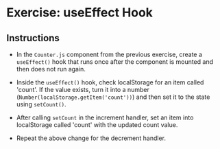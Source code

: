 # Exercise: useEffect Hook

## Instructions

- In the `Counter.js` component from the previous exercise, create a `useEffect()` hook that runs once after the component is mounted and then does not run again. 

- Inside the `useEffect()` hook, check localStorage for an item called 'count'. If the value exists, turn it into a number (`Number(localStorage.getItem('count'))`) and then set it to the state using `setCount()`.

- After calling `setCount` in the increment handler, set an item into localStorage called 'count' with the updated count value.

- Repeat the above change for the decrement handler. 